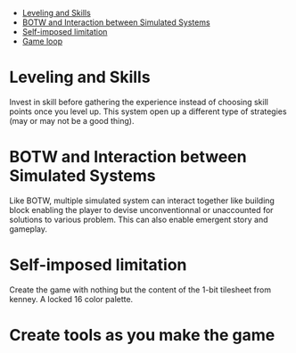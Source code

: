 - [Leveling and Skills](#leveling-and-skills)
- [BOTW and Interaction between Simulated Systems](#botw-and-interaction-between-simulated-systems)
- [Self-imposed limitation](#self-imposed-limitation)
- [Game loop](#game-loop)

# Leveling and Skills
Invest in skill before gathering the experience instead of choosing skill points once you level up. This system open up a different type of strategies (may or may not be a good thing).

# BOTW and Interaction between Simulated Systems
Like BOTW, multiple simulated system can interact together like building block enabling the player to devise unconventionnal or unaccounted for solutions to various problem. This can also enable emergent story and gameplay.

# Self-imposed limitation
Create the game with nothing but the content of the 1-bit tilesheet from kenney.
A locked 16 color palette.

# Create tools as you make the game